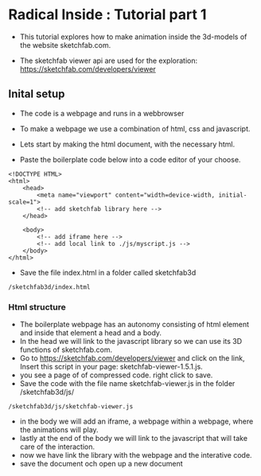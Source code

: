 # Radical Inside : Tutorial part 1 

- This tutorial explores how to make animation inside the 3d-models of the website sketchfab.com.

- The sketchfab viewer api are used for the exploration: https://sketchfab.com/developers/viewer 

## Inital setup
- The code is a webpage and runs in a webbrowser 
- To make a webpage we use a combination of html, css and javascript.

- Lets start by making the html document, with the necessary html.
- Paste the boilerplate code below into a code editor of your choose. 

```
<!DOCTYPE HTML>
<html>
    <head>
        <meta name="viewport" content="width=device-width, initial-scale=1">
        <!-- add sketchfab library here -->
    </head>

    <body>
        <!-- add iframe here -->
        <!-- add local link to ./js/myscript.js -->
    </body>
</html>
```

- Save the file index.html in a folder called sketchfab3d

```
/sketchfab3d/index.html
```

### Html structure
- The boilerplate webpage has an autonomy consisting of html element and inside that element a head and a body.
- In the head we will link to the javascript library so we can use its 3D functions of sketchfab.com.
- Go to https://sketchfab.com/developers/viewer and click on the link, Insert this script in your page: sketchfab-viewer-1.5.1.js. 
- you see a page of of compressed code. right click to save.
- Save the code with the file name sketchfab-viewer.js in the folder /sketchfab3d/js/

```
/sketchfab3d/js/sketchfab-viewer.js
```

- in the body we will add an iframe, a webpage within a webpage, where the animations will play.
- lastly at the end of the body we will link to the javascript that will take care of the interaction.
- now we have link the library with the webpage and the interative code.
- save the document och open up a new document

